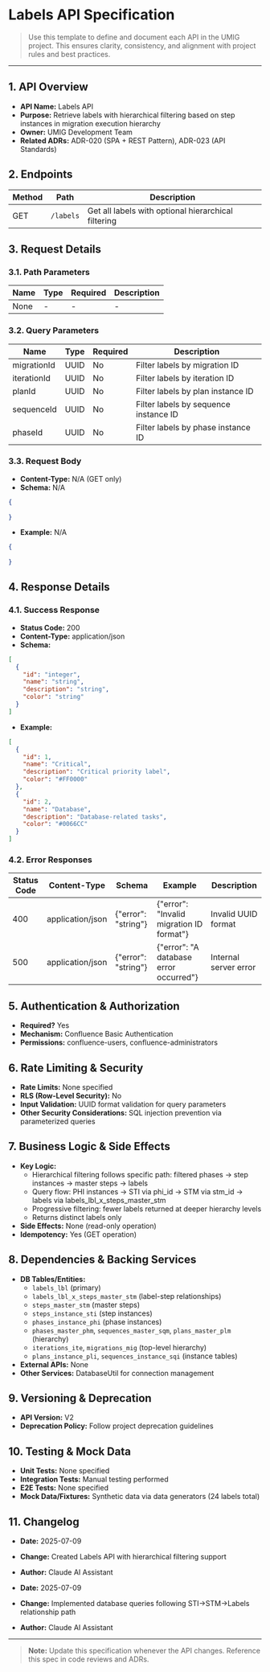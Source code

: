 # Labels API Specification

> Use this template to define and document each API in the UMIG project. This ensures clarity, consistency, and alignment with project rules and best practices.

---

## 1. API Overview
- **API Name:** Labels API
- **Purpose:** Retrieve labels with hierarchical filtering based on step instances in migration execution hierarchy
- **Owner:** UMIG Development Team
- **Related ADRs:** ADR-020 (SPA + REST Pattern), ADR-023 (API Standards)

## 2. Endpoints

| Method | Path | Description |
|--------|------|-------------|
| GET | `/labels` | Get all labels with optional hierarchical filtering |

## 3. Request Details
### 3.1. Path Parameters

| Name | Type | Required | Description |
|------|------|----------|-------------|
| None | - | - | - |

### 3.2. Query Parameters

| Name | Type | Required | Description |
|------|------|----------|-------------|
| migrationId | UUID | No | Filter labels by migration ID |
| iterationId | UUID | No | Filter labels by iteration ID |
| planId | UUID | No | Filter labels by plan instance ID |
| sequenceId | UUID | No | Filter labels by sequence instance ID |
| phaseId | UUID | No | Filter labels by phase instance ID |

### 3.3. Request Body
- **Content-Type:** N/A (GET only)
- **Schema:** N/A
```json
{
  
}
```
- **Example:** N/A
```json
{
  
}
```

## 4. Response Details
### 4.1. Success Response
- **Status Code:** 200
- **Content-Type:** application/json
- **Schema:**
```json
[
  {
    "id": "integer",
    "name": "string",
    "description": "string",
    "color": "string"
  }
]
```
- **Example:**
```json
[
  {
    "id": 1,
    "name": "Critical",
    "description": "Critical priority label",
    "color": "#FF0000"
  },
  {
    "id": 2,
    "name": "Database",
    "description": "Database-related tasks",
    "color": "#0066CC"
  }
]
```

### 4.2. Error Responses

| Status Code | Content-Type | Schema | Example | Description |
|-------------|--------------|--------|---------|-------------|
| 400 | application/json | {"error": "string"} | {"error": "Invalid migration ID format"} | Invalid UUID format |
| 500 | application/json | {"error": "string"} | {"error": "A database error occurred"} | Internal server error |

## 5. Authentication & Authorization
- **Required?** Yes
- **Mechanism:** Confluence Basic Authentication
- **Permissions:** confluence-users, confluence-administrators

## 6. Rate Limiting & Security
- **Rate Limits:** None specified
- **RLS (Row-Level Security):** No
- **Input Validation:** UUID format validation for query parameters
- **Other Security Considerations:** SQL injection prevention via parameterized queries

## 7. Business Logic & Side Effects
- **Key Logic:**
  - Hierarchical filtering follows specific path: filtered phases → step instances → master steps → labels
  - Query flow: PHI instances → STI via phi_id → STM via stm_id → labels via labels_lbl_x_steps_master_stm
  - Progressive filtering: fewer labels returned at deeper hierarchy levels
  - Returns distinct labels only
- **Side Effects:** None (read-only operation)
- **Idempotency:** Yes (GET operation)

## 8. Dependencies & Backing Services
- **DB Tables/Entities:**
  - `labels_lbl` (primary)
  - `labels_lbl_x_steps_master_stm` (label-step relationships)
  - `steps_master_stm` (master steps)
  - `steps_instance_sti` (step instances)
  - `phases_instance_phi` (phase instances)
  - `phases_master_phm`, `sequences_master_sqm`, `plans_master_plm` (hierarchy)
  - `iterations_ite`, `migrations_mig` (top-level hierarchy)
  - `plans_instance_pli`, `sequences_instance_sqi` (instance tables)
- **External APIs:** None
- **Other Services:** DatabaseUtil for connection management

## 9. Versioning & Deprecation
- **API Version:** V2
- **Deprecation Policy:** Follow project deprecation guidelines

## 10. Testing & Mock Data
- **Unit Tests:** None specified
- **Integration Tests:** Manual testing performed
- **E2E Tests:** None specified
- **Mock Data/Fixtures:** Synthetic data via data generators (24 labels total)

## 11. Changelog
- **Date:** 2025-07-09
- **Change:** Created Labels API with hierarchical filtering support
- **Author:** Claude AI Assistant

- **Date:** 2025-07-09
- **Change:** Implemented database queries following STI→STM→Labels relationship path
- **Author:** Claude AI Assistant

---

> **Note:** Update this specification whenever the API changes. Reference this spec in code reviews and ADRs.
